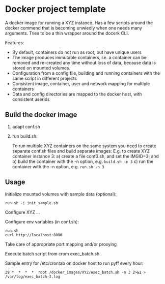 # Docker project template 

A docker image for running a XYZ instance. Has a few scripts around the docker commend that
is becoming unwiedly when one needs many arguments. Tries to be a thin wrapper around the
docerk CLI.

Features:
- By default, containers do not run as root, but have unique users
- The image produces immutable containers, i.e. a container can be removed and re-created
  any time without loss of data, because data is stored on mounted volumes.
- Configuration from a config file, building and running containers with the same script in
  different projects
- Consistent image, container, user and network mapping for multiple containers
- Data and config directories are mapped to the docker host, with consistent userids

## Build the docker image
1. adapt conf.sh
2. run build.sh: 

   To run multiple XYZ containers on the same system you need to create separate 
   conf.sh files and build separate images:
   E.g. to create XYZ container instance 3:
   a) create a file conf3.sh, and set the IMGID=3; and
   b) build the container with the -n option, e.g. `build.sh -n 3`
   c) run the container with the -n option, e.g. `run.sh -n 3`


## Usage
Initialize mounted volumes with sample data (optional):
    
    run.sh -i init_sample.sh

Configure XYZ 
    ...

Configure env variables (in conf.sh):

    run.sh
    curl http://localhost:8080
    
Take care of appropriate port mapping and/or proxying


Execute batch script from crom
    exec_batch.sh 

Sample entry for /etc/crontab on docker host to run pyff every hour:

    29 *  *  *  *  root /docker_images/XYZ/exec_batch.sh -n 3 2>&1 > /var/log/exec_batch-3.log 
 